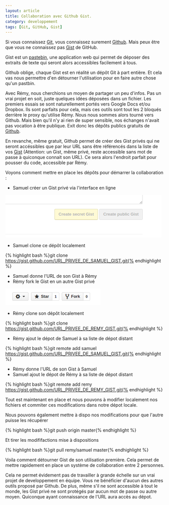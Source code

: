 ```yaml
---
layout: article
title: Collaboration avec Github Gist.
category: developpement
tags: [Git, GitHub, Gist]
---
```


Si vous connaissez [Git](http://http://git-scm.com/), vous connaissez surement [Github](https://github.com/). Mais peux être que vous ne connaissez pas [Gist](https://gist.github.com) de GitHub.

Gist est un [pastebin](http://fr.wikipedia.org/wiki/Pastebin), une application web qui permet de déposer des extraits de texte qui seront alors accessibles facilement à tous.

Github oblige, chaque Gist est en réalité un dépôt Git à part entière. Et cela vas nous permettre d'en détourner l'utilisation pour en faire autre chose qu'un pastbin.

Avec Rémy, nous cherchions un moyen de partager un peu d'infos. Pas un vrai projet en soit, juste quelques idées déposées dans un fichier. Les premiers essais se sont naturellement portés vers Google Docs et/ou Dropbox. Ils sont parfaits pour cela, mais ces outils sont tout les 2 bloqués derrière le proxy qu'utilise Rémy. Nous nous sommes alors tourné vers Github. Mais  bien qu'il n'y ai rien de super sensible, nos échanges n'avait pas vocation à être publique. Exit donc les dépôts publics gratuits de [Github](https://github.com/sdalichampt).

En revanche, même gratuit, Github permet de créer des Gist privés qui ne seront accéssibles que par leur URL sans être référencés dans la liste de vos [Gist](https://gist.github.com/sdalichampt) (Attention: un Gist, même privé, reste accessible sans mot de passe à quiconque connait son URL). Ce sera alors l'endroit parfait pour pousser du code, accessible par Rémy.

Voyons comment mettre en place les dépôts pour démarrer la collaboration :

* Samuel créer un Gist privé via l'interface en ligne

![Create secret Gist](/images/2014/create-secret-gist.png)

* Samuel clone ce dépôt localement

{% highlight bash %}git clone https://gist.github.com/URL_PRIVEE_DE_SAMUEL_GIST.git{% endhighlight %}

* Samuel donne l'URL de son Gist à Rémy
* Rémy fork le Gist en un autre Gist privé

![Fork Gist](/images/2014/fork-gist.png)

* Rémy clone son dépôt localement

{% highlight bash %}git clone https://gist.github.com/URL_PRIVEE_DE_REMY_GIST.git{% endhighlight %}

* Rémy ajout le dépot de Samuel à sa liste de dépot distant

{% highlight bash %}git remote add samuel https://gist.github.com/URL_PRIVEE_DE_SAMUEL_GIST.git{% endhighlight %}

* Rémy donne l'URL de son Gist à Samuel
* Samuel ajout le dépot de Rémy à sa liste de dépot distant

{% highlight bash %}git remote add remy https://gist.github.com/URL_PRIVEE_DE_REMY_GIST.git{% endhighlight %}

Tout est maintenant en place et nous pouvons à modifier localement nos fichiers et commiter ces modifications dans notre dépot locale.

Nous pouvons également mettre à dispo nos modifications pour que l'autre puisse les récupérer

{% highlight bash %}git push origin master{% endhighlight %}

Et tirer les modififactions mise à dispositions

{% highlight bash %}git pull remy/samuel master{% endhighlight %}

Voila comment détourner Gist de son utilisation première. Cela permet de mettre rapidement en place un système de collaboration entre 2 personnes.

Cela ne permet évidement pas de travailler à grande échelle sur un vrai projet de developpement en équipe. Vous ne bénéficier d'aucun des autres outils proposé par Github. De plus, même s'il ne sont accessible à tout le monde, les Gist privé ne sont protégés par aucun mot de passe ou autre moyen. Quiconque ayant connaissance de l'URL aura accès au dépot. 

